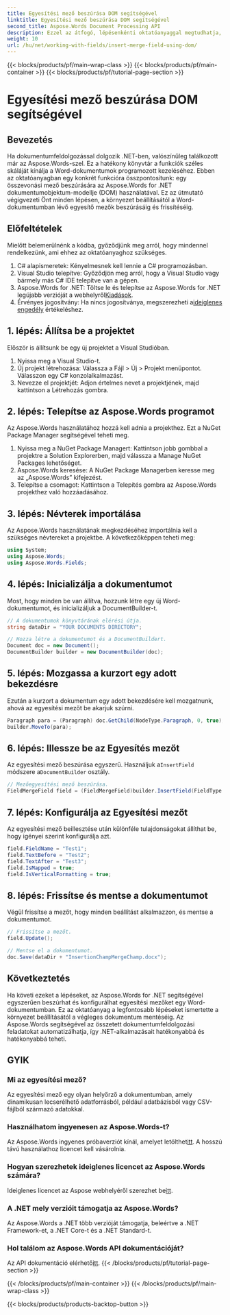 ```yaml
---
title: Egyesítési mező beszúrása DOM segítségével
linktitle: Egyesítési mező beszúrása DOM segítségével
second_title: Aspose.Words Document Processing API
description: Ezzel az átfogó, lépésenkénti oktatóanyaggal megtudhatja, hogyan szúrhat be és konfigurálhat egyesítő mezőket Word dokumentumokba az Aspose.Words for .NET segítségével.
weight: 10
url: /hu/net/working-with-fields/insert-merge-field-using-dom/
---
```


{{< blocks/products/pf/main-wrap-class >}}
{{< blocks/products/pf/main-container >}}
{{< blocks/products/pf/tutorial-page-section >}}

# Egyesítési mező beszúrása DOM segítségével

## Bevezetés

Ha dokumentumfeldolgozással dolgozik .NET-ben, valószínűleg találkozott már az Aspose.Words-szel. Ez a hatékony könyvtár a funkciók széles skáláját kínálja a Word-dokumentumok programozott kezeléséhez. Ebben az oktatóanyagban egy konkrét funkcióra összpontosítunk: egy összevonási mező beszúrására az Aspose.Words for .NET dokumentumobjektum-modellje (DOM) használatával. Ez az útmutató végigvezeti Önt minden lépésen, a környezet beállításától a Word-dokumentumban lévő egyesítő mezők beszúrásáig és frissítéséig.

## Előfeltételek

Mielőtt belemerülnénk a kódba, győződjünk meg arról, hogy mindennel rendelkezünk, ami ehhez az oktatóanyaghoz szükséges.

1. C# alapismeretek: Kényelmesnek kell lennie a C# programozásban.
2. Visual Studio telepítve: Győződjön meg arról, hogy a Visual Studio vagy bármely más C# IDE telepítve van a gépen.
3.  Aspose.Words for .NET: Töltse le és telepítse az Aspose.Words for .NET legújabb verzióját a webhelyről[Kiadások](https://releases.aspose.com/words/net/).
4.  Érvényes jogosítvány: Ha nincs jogosítványa, megszerezheti a[ideiglenes engedély](https://purchase.aspose.com/temporary-license/) értékeléshez.

## 1. lépés: Állítsa be a projektet

Először is állítsunk be egy új projektet a Visual Studióban.

1. Nyissa meg a Visual Studio-t.
2. Új projekt létrehozása: Válassza a Fájl > Új > Projekt menüpontot. Válasszon egy C# konzolalkalmazást.
3. Nevezze el projektjét: Adjon értelmes nevet a projektjének, majd kattintson a Létrehozás gombra.

## 2. lépés: Telepítse az Aspose.Words programot

Az Aspose.Words használatához hozzá kell adnia a projekthez. Ezt a NuGet Package Manager segítségével teheti meg.

1. Nyissa meg a NuGet Package Managert: Kattintson jobb gombbal a projektre a Solution Explorerben, majd válassza a Manage NuGet Packages lehetőséget.
2. Aspose.Words keresése: A NuGet Package Managerben keresse meg az „Aspose.Words” kifejezést.
3. Telepítse a csomagot: Kattintson a Telepítés gombra az Aspose.Words projekthez való hozzáadásához.

## 3. lépés: Névterek importálása

Az Aspose.Words használatának megkezdéséhez importálnia kell a szükséges névtereket a projektbe. A következőképpen teheti meg:

```csharp
using System;
using Aspose.Words;
using Aspose.Words.Fields;
```

## 4. lépés: Inicializálja a dokumentumot

Most, hogy minden be van állítva, hozzunk létre egy új Word-dokumentumot, és inicializáljuk a DocumentBuilder-t.

```csharp
// A dokumentumok könyvtárának elérési útja.
string dataDir = "YOUR DOCUMENTS DIRECTORY";

// Hozza létre a dokumentumot és a DocumentBuildert.
Document doc = new Document();
DocumentBuilder builder = new DocumentBuilder(doc);
```

## 5. lépés: Mozgassa a kurzort egy adott bekezdésre

Ezután a kurzort a dokumentum egy adott bekezdésére kell mozgatnunk, ahová az egyesítési mezőt be akarjuk szúrni.

```csharp
Paragraph para = (Paragraph) doc.GetChild(NodeType.Paragraph, 0, true);
builder.MoveTo(para);
```

## 6. lépés: Illessze be az Egyesítés mezőt

 Az egyesítési mező beszúrása egyszerű. Használjuk a`InsertField` módszere a`DocumentBuilder` osztály.

```csharp
// Mezőegyesítési mező beszúrása.
FieldMergeField field = (FieldMergeField)builder.InsertField(FieldType.FieldMergeField, false);
```

## 7. lépés: Konfigurálja az Egyesítési mezőt

Az egyesítési mező beillesztése után különféle tulajdonságokat állíthat be, hogy igényei szerint konfigurálja azt.

```csharp
field.FieldName = "Test1";
field.TextBefore = "Test2";
field.TextAfter = "Test3";
field.IsMapped = true;
field.IsVerticalFormatting = true;
```

## 8. lépés: Frissítse és mentse a dokumentumot

Végül frissítse a mezőt, hogy minden beállítást alkalmazzon, és mentse a dokumentumot.

```csharp
// Frissítse a mezőt.
field.Update();

// Mentse el a dokumentumot.
doc.Save(dataDir + "InsertionChampMergeChamp.docx");
```

## Következtetés

Ha követi ezeket a lépéseket, az Aspose.Words for .NET segítségével egyszerűen beszúrhat és konfigurálhat egyesítési mezőket egy Word-dokumentumban. Ez az oktatóanyag a legfontosabb lépéseket ismertette a környezet beállításától a végleges dokumentum mentéséig. Az Aspose.Words segítségével az összetett dokumentumfeldolgozási feladatokat automatizálhatja, így .NET-alkalmazásait hatékonyabbá és hatékonyabbá teheti.

## GYIK

###  Mi az egyesítési mező?
Az egyesítési mező egy olyan helyőrző a dokumentumban, amely dinamikusan lecserélhető adatforrásból, például adatbázisból vagy CSV-fájlból származó adatokkal.

###  Használhatom ingyenesen az Aspose.Words-t?
 Az Aspose.Words ingyenes próbaverziót kínál, amelyet letölthet[itt](https://releases.aspose.com/). A hosszú távú használathoz licencet kell vásárolnia.

###  Hogyan szerezhetek ideiglenes licencet az Aspose.Words számára?
 Ideiglenes licencet az Aspose webhelyéről szerezhet be[itt](https://purchase.aspose.com/temporary-license/).

### A .NET mely verzióit támogatja az Aspose.Words?
Az Aspose.Words a .NET több verzióját támogatja, beleértve a .NET Framework-et, a .NET Core-t és a .NET Standard-t.

###  Hol találom az Aspose.Words API dokumentációját?
 Az API dokumentáció elérhető[itt](https://reference.aspose.com/words/net/).
{{< /blocks/products/pf/tutorial-page-section >}}

{{< /blocks/products/pf/main-container >}}
{{< /blocks/products/pf/main-wrap-class >}}

{{< blocks/products/products-backtop-button >}}
